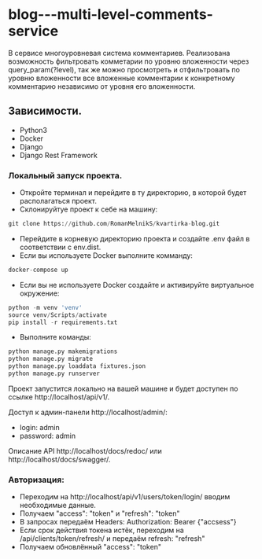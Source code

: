 # blog---multi-level-comments-service

В сервисе многоуровневая система комментариев. Реализована возможность фильтровать комметарии по уровню вложенности через query_param(?level), так же можно просмотреть и отфильтровать по уровню вложенности все вложенные комментарии к конкретному комментарию независимо от уровня его вложенности.

## Зависимости.
- Python3
- Docker
- Django
- Django Rest Framework

### Локальный запуск проекта.
- Откройте терминал и перейдите в ту директорию, в которой будет располагаться проект.
- Склонируйтуе проект к себе на машину:
```python
git clone https://github.com/RomanMelnikS/kvartirka-blog.git
```
- Перейдите в корневую директорию проекта и создайте .env файл в соответствии с env.dist.
- Если вы используете Docker выполните комманду: 
 ```python
 docker-compose up
 ```
- Если вы не используете Docker создайте и активируйте виртуальное окружение:
```python
python -m venv 'venv'
source venv/Scripts/activate
pip install -r requirements.txt
```
- Выполните команды:
```python
python manage.py makemigrations
python manage.py migrate
python manage.py loaddata fixtures.json
python manage.py runserver
```
Проект запустится локально на вашей машине и будет доступен по ссылке http://localhost/api/v1/.

Доступ к админ-панели http://localhost/admin/:
- login: admin
- password: admin

Описание API http://localhost/docs/redoc/ или http://localhost/docs/swagger/.

### Авторизация:
- Переходим на http://localhost/api/v1/users/token/login/ вводим необходимые данные.
- Получаем "access": "token" и "refresh": "token"
- В запросах передаём Headers: Authorization: Bearer {"accsess"}
- Если срок действия токена истёк, переходим на /api/clients/token/refresh/ и передаём refresh: "refresh"
- Получаем обновлённый "access": "token"
